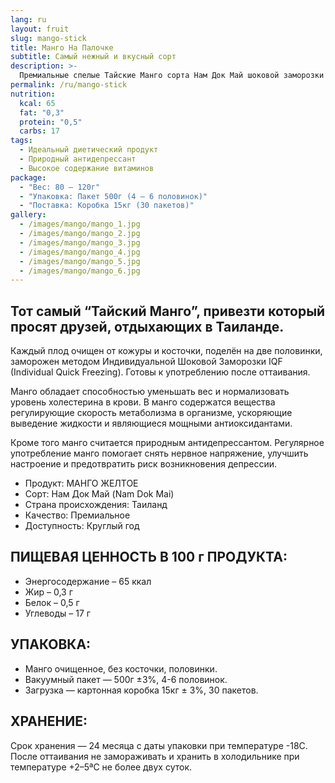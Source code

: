 ```yaml
---
lang: ru
layout: fruit
slug: mango-stick
title: Манго На Палочке
subtitle: Самый нежный и вкусный сорт
description: >-
  Премиальные спелые Тайские Манго сорта Нам Док Май шоковой заморозки
permalink: /ru/mango-stick
nutrition:
  kcal: 65
  fat: "0,3"
  protein: "0,5"
  carbs: 17
tags:
  - Идеальный диетический продукт
  - Природный антидепрессант
  - Высокое содержание витаминов
package:
  - "Вес: 80 — 120г"
  - "Упаковка: Пакет 500г (4 — 6 половинок)"
  - "Поставка: Коробка 15кг (30 пакетов)"
gallery:
  - /images/mango/mango_1.jpg
  - /images/mango/mango_2.jpg
  - /images/mango/mango_3.jpg
  - /images/mango/mango_4.jpg
  - /images/mango/mango_5.jpg
  - /images/mango/mango_6.jpg
---
```


## Тот самый “Тайский Манго”, привезти который просят друзей, отдыхающих в Таиланде.

Каждый плод очищен от кожуры и косточки, поделён на две половинки, заморожен
методом Индивидуальной Шоковой Заморозки IQF (Individual Quick Freezing).
Готовы к употреблению после оттаивания.

Манго обладает способностью уменьшать вес и нормализовать уровень холестерина в
крови. В манго содержатся вещества регулирующие скорость метаболизма в
организме, ускоряющие выведение жидкости и являющиеся мощными антиоксидантами.

Кроме того манго считается природным антидепрессантом. Регулярное
употребление манго помогает снять нервное напряжение, улучшить настроение и
предотвратить риск возникновения депрессии.

* Продукт: МАНГО ЖЕЛТОЕ
* Сорт: Нам Док Май (Nam Dok Mai)
* Страна происхождения: Таиланд
* Качество: Премиальное
* Доступность: Круглый год

## ПИЩЕВАЯ ЦЕННОСТЬ В 100 г ПРОДУКТА:

* Энергосодержание – 65 ккал
* Жир – 0,3 г
* Белок – 0,5 г
* Углеводы – 17 г

## УПАКОВКА:

* Манго очищенное, без косточки, половинки.
* Вакуумный пакет — 500г ±3%, 4-6 половинок.
* Загрузка — картонная коробка 15кг ± 3%, 30 пакетов.

## ХРАНЕНИЕ:

Срок хранения — 24 месяца с даты упаковки при температуре -18С. После
оттаивания не замораживать и хранить в холодильнике при температуре +2–5ªС не
более двух суток.
